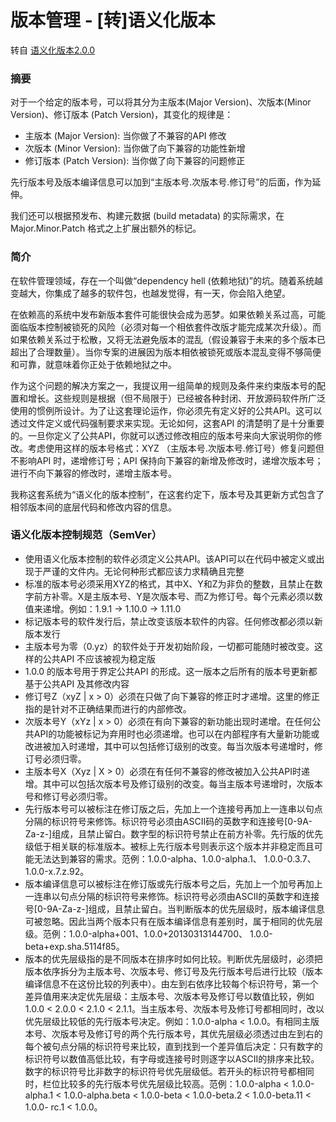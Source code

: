 <!-- title: 版本管理 - [转]语义化版本 -->
<!-- author: <David Jones qowera@qq.com> -->
<!-- date: 2015-06-09 15:27:29 -->
<!-- category: 前端 -->
<!-- tag: 基础知识 -->

# 版本管理 - [转]语义化版本

转自 [语义化版本2.0.0](http://semver.org/lang/zh-CN/)

### 摘要

对于一个给定的版本号，可以将其分为主版本(Major Version)、次版本(Minor Version)、修订版本 (Patch Version)，其变化的规律是：

- 主版本 (Major Version): 当你做了不兼容的API 修改
- 次版本 (Minor Version): 当你做了向下兼容的功能性新增
- 修订版本 (Patch Version): 当你做了向下兼容的问题修正

先行版本号及版本编译信息可以加到“主版本号.次版本号.修订号”的后面，作为延伸。

我们还可以根据预发布、构建元数据 (build metadata) 的实际需求，在 Major.Minor.Patch 格式之上扩展出额外的标记。

### 简介

在软件管理领域，存在一个叫做“dependency hell (依赖地狱)”的坑。随着系统越变越大，你集成了越多的软件包，也越发觉得，有一天，你会陷入绝望。

在依赖高的系统中发布新版本套件可能很快会成为恶梦。如果依赖关系过高，可能面临版本控制被锁死的风险（必须对每一个相依套件改版才能完成某次升级）。而如果依赖关系过于松散，又将无法避免版本的混乱（假设兼容于未来的多个版本已超出了合理数量）。当你专案的进展因为版本相依被锁死或版本混乱变得不够简便和可靠，就意味着你正处于依赖地狱之中。

作为这个问题的解决方案之一，我提议用一组简单的规则及条件来约束版本号的配置和增长。这些规则是根据（但不局限于）已经被各种封闭、开放源码软件所广泛使用的惯例所设计。为了让这套理论运作，你必须先有定义好的公共API。这可以透过文件定义或代码强制要求来实现。无论如何，这套API 的清楚明了是十分重要的。一旦你定义了公共API，你就可以透过修改相应的版本号来向大家说明你的修改。考虑使用这样的版本号格式：XYZ （主版本号.次版本号.修订号）修复问题但不影响API 时，递增修订号；API 保持向下兼容的新增及修改时，递增次版本号；进行不向下兼容的修改时，递增主版本号。

我称这套系统为“语义化的版本控制”，在这套约定下，版本号及其更新方式包含了相邻版本间的底层代码和修改内容的信息。

### 语义化版本控制规范（SemVer）

- 使用语义化版本控制的软件必须定义公共API。该API可以在代码中被定义或出现于严谨的文件内。无论何种形式都应该力求精确且完整
- 标准的版本号必须采用XYZ的格式，​​ 其中X、Y和Z为非负的整数，且禁止在数字前方补零。X是主版本号、Y是次版本号、而Z为修订号。每个元素必须以数值来递增。例如：1.9.1 -> 1.10.0 -> 1.11.0
- 标记版本号的软件发行后，禁止改变该版本软件的内容。任何修改都必须以新版本发行
- 主版本号为零（0.yz）的软件处于开发初始阶段，一切都可能随时被改变。这样的公共API 不应该被视为稳定版
- 1.0.0 的版本号用于界定公共API 的形成。这一版本之后所有的版本号更新都基于公共API 及其修改内容
- 修订号Z（xyZ | x > 0）必须在只做了向下兼容的修正时才递增。这里的修正指的是针对不正确结果而进行的内部修改。
- 次版本号Y（xYz | x > 0）必须在有向下兼容的新功能出现时递增。在任何公共API的功能被标记为弃用时也必须递增。也可以在内部程序有大量新功能或改进被加入时递增，其中可以包括修订级别的改变。每当次版本号递增时，修订号必须归零。
- 主版本号X（Xyz | X > 0）必须在有任何不兼容的修改被加入公共API时递增。其中可以包括次版本号及修订级别的改变。每当主版本号递增时，次版本号和修订号必须归零。
- 先行版本号可以被标注在修订版之后，先加上一个连接号再加上一连串以句点分隔的标识符号来修饰。标识符号必须由ASCII码的英数字和连接号[0-9A-Za-z-]组成，且禁止留白。数字型的标识符号禁止在前方补零。先行版的优先级低于相关联的标准版本。被标上先行版本号则表示这个版本并非稳定而且可能无法达到兼容的需求。范例：1.0​​.0-alpha、1.0.0-alpha.1、 1.0.0-0.3.7、1.0.0-x.7.z.92。
- 版本编译信息可以被标注在修订版或先行版本号之后，先加上一个加号再加上一连串以句点分隔的标识符号来修饰。标识符号必须由ASCII的英数字和连接号[0-9A-Za-z-]组成，且禁止留白。当判断版本的优先层级时，版本编译信息可被忽略。因此当两个版本只有在版本编译信息有差别时，属于相同的优先层级。范例：1.0.0-alpha+001、1.0.0+20130313144700、 1.0.0-beta+exp.sha.5114f85。
- 版本的优先层级指的是不同版本在排序时如何比较。判断优先层级时，必须把版本依序拆分为主版本号、次版本号、修订号及先行版本号后进行比较（版本编译信息不在这份比较的列表中）。由左到右依序比较每个标识符号，第一个差异值用来决定优先层级：主版本号、次版本号及修订号以数值比较，例如1.0.0 < 2.0.0 < 2.1.0 < 2.1.1。当主版本号、次版本号及修订号都相同时，改以优先层级比较低的先行版本号决定。例如：1.0.0-alpha < 1.0.0。有相同主版本号、次版本号及修订号的两个先行版本号，其优先层级必须透过由左到右的每个被句点分隔的标识符号来比较，直到找到一个差异值后决定：只有数字的标识符号以数值高低比较，有字母或连接号时则逐字以ASCII的排序来比较。数字的标识符号比非数字的标识符号优先层级低。若开头的标识符号都相同时，栏 ​​位比较多的先行版本号优先层级比较高。范例：1.0.0-alpha < 1.0.0-alpha.1 < 1.0.0-alpha.beta < 1.0.0-beta < 1.0.0-beta.2 < 1.0.0-beta.11 < 1.0.0- rc.1 < 1.0.0。

